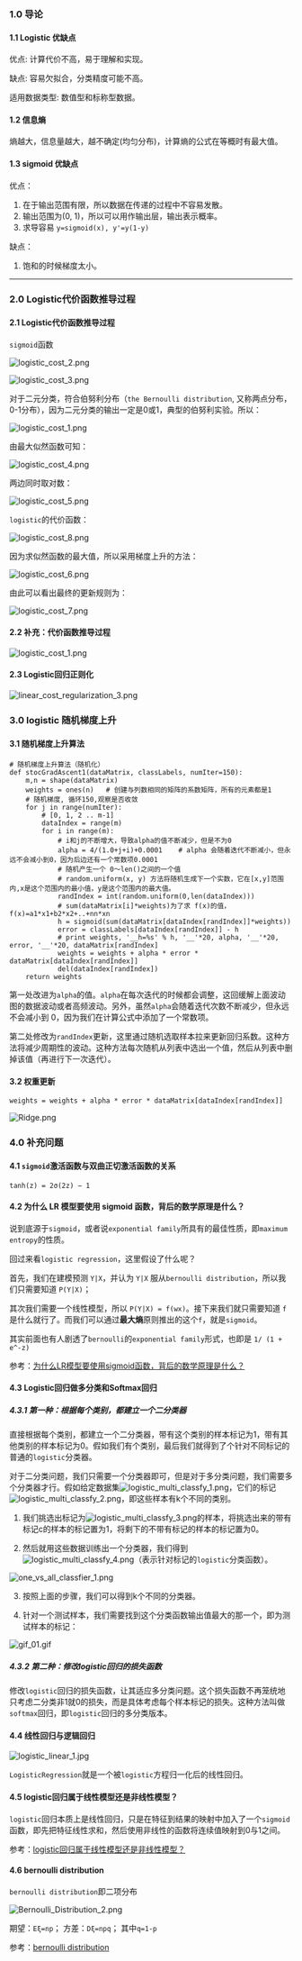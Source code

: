 ﻿### 1.0 导论
#### 1.1 Logistic 优缺点

优点: 计算代价不高，易于理解和实现。

缺点: 容易欠拟合，分类精度可能不高。

适用数据类型: 数值型和标称型数据。

#### 1.2 信息熵

熵越大，信息量越大，越不确定(均匀分布)，计算熵的公式在等概时有最大值。

#### 1.3 sigmoid 优缺点
优点：

1. 在于输出范围有限，所以数据在传递的过程中不容易发散。
2. 输出范围为(0, 1)，所以可以用作输出层，输出表示概率。
3. 求导容易 `y=sigmoid(x), y'=y(1-y)`

缺点：

1. 饱和的时候梯度太小。

----------

### 2.0 Logistic代价函数推导过程
#### 2.1 Logistic代价函数推导过程

`sigmoid`函数

![logistic_cost_2.png](https://i.imgur.com/Z5WY55M.png)

![logistic_cost_3.png](https://i.imgur.com/yIgXIA0.png)

对于二元分类，符合伯努利分布（`the Bernoulli distribution`, 又称两点分布，0-1分布），因为二元分类的输出一定是0或1，典型的伯努利实验。所以：

![logistic_cost_1.png](https://i.imgur.com/t4T020p.png)

由最大似然函数可知：

![logistic_cost_4.png](https://i.imgur.com/TgfFqRr.png)

两边同时取对数：

![logistic_cost_5.png](https://i.imgur.com/VHT1HuN.png)

`logistic`的代价函数：

![logistic_cost_8.png](https://i.imgur.com/BucNDvH.png)

因为求似然函数的最大值，所以采用梯度上升的方法：

![logistic_cost_6.png](https://i.imgur.com/xhswgxA.png)

由此可以看出最终的更新规则为：   

![logistic_cost_7.png](https://i.imgur.com/5XWyZ7W.png)

#### 2.2 补充：代价函数推导过程
![logistic_cost_1.png](https://i.imgur.com/jKApTaG.png)

#### 2.3 Logistic回归正则化

![linear_cost_regularization_3.png](https://i.imgur.com/ujSroz1.png)

### 3.0 logistic 随机梯度上升
#### 3.1 随机梯度上升算法
```
# 随机梯度上升算法（随机化）
def stocGradAscent1(dataMatrix, classLabels, numIter=150):
    m,n = shape(dataMatrix)
    weights = ones(n)   # 创建与列数相同的矩阵的系数矩阵，所有的元素都是1
    # 随机梯度, 循环150,观察是否收敛
    for j in range(numIter):
        # [0, 1, 2 .. m-1]
        dataIndex = range(m)
        for i in range(m):
            # i和j的不断增大，导致alpha的值不断减少，但是不为0
            alpha = 4/(1.0+j+i)+0.0001    # alpha 会随着迭代不断减小，但永远不会减小到0，因为后边还有一个常数项0.0001
            # 随机产生一个 0～len()之间的一个值
            # random.uniform(x, y) 方法将随机生成下一个实数，它在[x,y]范围内,x是这个范围内的最小值，y是这个范围内的最大值。
            randIndex = int(random.uniform(0,len(dataIndex)))
            # sum(dataMatrix[i]*weights)为了求 f(x)的值， f(x)=a1*x1+b2*x2+..+nn*xn
            h = sigmoid(sum(dataMatrix[dataIndex[randIndex]]*weights))
            error = classLabels[dataIndex[randIndex]] - h
            # print weights, '__h=%s' % h, '__'*20, alpha, '__'*20, error, '__'*20, dataMatrix[randIndex]
            weights = weights + alpha * error * dataMatrix[dataIndex[randIndex]]
            del(dataIndex[randIndex])
    return weights
```

第一处改进为`alpha`的值。`alpha`在每次迭代的时候都会调整，这回缓解上面波动图的数据波动或者高频波动。另外，虽然`alpha`会随着迭代次数不断减少，但永远不会减小到 0，因为我们在计算公式中添加了一个常数项。

第二处修改为`randIndex`更新，这里通过随机选取样本拉来更新回归系数。这种方法将减少周期性的波动。这种方法每次随机从列表中选出一个值，然后从列表中删掉该值（再进行下一次迭代）。

#### 3.2 权重更新
```
weights = weights + alpha * error * dataMatrix[dataIndex[randIndex]]
```
![Ridge.png](https://i.imgur.com/Lob12i4.png)

### 4.0 补充问题
#### 4.1 `sigmoid`激活函数与双曲正切激活函数的关系
```
tanh(z) = 2σ(2z) − 1
```

#### 4.2 为什么 LR 模型要使用 sigmoid 函数，背后的数学原理是什么？
说到底源于`sigmoid`，或者说`exponential family`所具有的最佳性质，即`maximum entropy`的性质。

回过来看`logistic regression`，这里假设了什么呢？

首先，我们在建模预测 `Y|X`，并认为 `Y|X` 服从`bernoulli distribution`，所以我们只需要知道 `P(Y|X)`；

其次我们需要一个线性模型，所以 `P(Y|X) = f(wx)`。接下来我们就只需要知道 `f`是什么就行了。而我们可以通过**最大熵**原则推出的这个`f`，就是`sigmoid`。

其实前面也有人剧透了`bernoulli`的`exponential family`形式，也即是 `1/ (1 + e^-z)`
    
参考：[为什么LR模型要使用sigmoid函数，背后的数学原理是什么？](https://www.zhihu.com/question/35322351/answer/67193153)

#### 4.3 Logistic回归做多分类和Softmax回归
##### 4.3.1 第一种：根据每个类别，都建立一个二分类器

直接根据每个类别，都建立一个二分类器，带有这个类别的样本标记为1，带有其他类别的样本标记为0。假如我们有个类别，最后我们就得到了个针对不同标记的普通的`logistic`分类器。

对于二分类问题，我们只需要一个分类器即可，但是对于多分类问题，我们需要多个分类器才行。假如给定数据集![logistic_multi_classfy_1.png](https://i.imgur.com/EVWsC5H.png)，它们的标记![logistic_multi_classfy_2.png](https://i.imgur.com/oEV2bOL.png)，即这些样本有k个不同的类别。

1. 我们挑选出标记为![logistic_multi_classfy_3.png](https://i.imgur.com/adiolsT.png)的样本，将挑选出来的带有标记c的样本的标记置为1，将剩下的不带有标记的样本的标记置为0。

2. 然后就用这些数据训练出一个分类器，我们得到![logistic_multi_classfy_4.png](https://i.imgur.com/I2cJNnq.png)（表示针对标记的`logistic`分类函数）。

![one_vs_all_classfier_1.png](https://i.imgur.com/j3wwn15.png)

3. 按照上面的步骤，我们可以得到k个不同的分类器。

4. 针对一个测试样本，我们需要找到这个分类函数输出值最大的那一个，即为测试样本的标记：

![gif_01.gif](https://i.imgur.com/d8Bmn9F.gif)

##### 4.3.2 第二种：修改logistic回归的损失函数
修改`logistic`回归的损失函数，让其适应多分类问题。这个损失函数不再笼统地只考虑二分类非1就0的损失，而是具体考虑每个样本标记的损失。这种方法叫做`softmax`回归，即`logistic`回归的多分类版本。

#### 4.4 线性回归与逻辑回归
![logistic_linear_1.jpg](https://i.imgur.com/NxvVNZY.jpg)

`LogisticRegression`就是一个被`logistic`方程归一化后的线性回归。

#### 4.5 logistic回归属于线性模型还是非线性模型？
`logistic`回归本质上是线性回归，只是在特征到结果的映射中加入了一个`sigmoid`函数，即先把特征线性求和，然后使用非线性的函数将连续值映射到0与1之间。

参考：[logistic回归属于线性模型还是非线性模型？](https://www.zhihu.com/question/30726036 "logistic回归属于线性模型还是非线性模型？")

#### 4.6 bernoulli distribution
`bernoulli distribution`即二项分布

![Bernoulli_Distribution_2.png](https://i.imgur.com/Bew6rjz.png)

期望：`Eξ=np`； 方差：`Dξ=npq`； 其中`q=1-p`

参考：[bernoulli distribution](https://en.wikipedia.org/wiki/Bernoulli_distribution "bernoulli distribution")